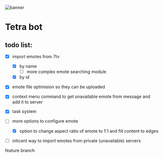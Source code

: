 ![banner](https://i.imgur.com/mjhd6j9.png)

# Tetra bot

## todo list:

- [x] import emotes from 7tv
  - [x] by name
    - [ ] more complex emote searching module
  - [x] by id
- [x] emote file optimision so they can be uploaded
- [x] context menu command to get unavailable emote from message and add it to server
- [x] task system
- [ ] more options to configure emote

  - [x] option to change aspect ratio of emote to 1:1 and fill content to edges

- [ ] inticent way to import emotes from private (unavailable) servers

feature branch
